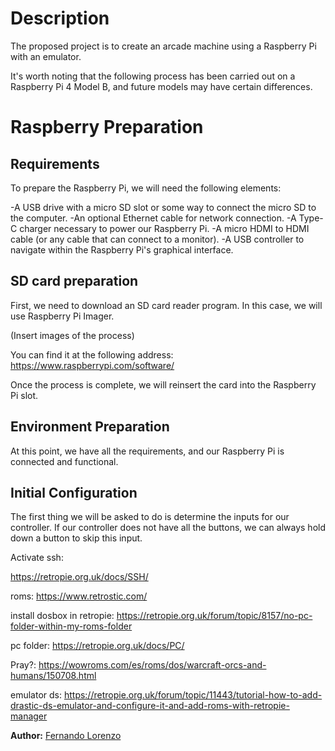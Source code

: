 # Description
The proposed project is to create an arcade machine using a Raspberry Pi with an emulator.

It's worth noting that the following process has been carried out on a Raspberry Pi 4 Model B, and future models may have certain differences.

# Raspberry Preparation
## Requirements
To prepare the Raspberry Pi, we will need the following elements:

  -A USB drive with a micro SD slot or some way to connect the micro SD to the computer.
  -An optional Ethernet cable for network connection.
  -A Type-C charger necessary to power our Raspberry Pi.
  -A micro HDMI to HDMI cable (or any cable that can connect to a monitor).
  -A USB controller to navigate within the Raspberry Pi's graphical interface.

## SD card preparation
First, we need to download an SD card reader program. In this case, we will use Raspberry Pi Imager.

(Insert images of the process)

You can find it at the following address:
https://www.raspberrypi.com/software/

Once the process is complete, we will reinsert the card into the Raspberry Pi slot.

## Environment Preparation

At this point, we have all the requirements, and our Raspberry Pi is connected and functional.

## Initial Configuration

The first thing we will be asked to do is determine the inputs for our controller. If our controller does not have all the buttons, we can always hold down a button to skip this input.



Activate ssh:

https://retropie.org.uk/docs/SSH/

roms:
https://www.retrostic.com/

install dosbox in retropie:
https://retropie.org.uk/forum/topic/8157/no-pc-folder-within-my-roms-folder

pc folder:
https://retropie.org.uk/docs/PC/

Pray?:
https://wowroms.com/es/roms/dos/warcraft-orcs-and-humans/150708.html

emulator ds:
https://retropie.org.uk/forum/topic/11443/tutorial-how-to-add-drastic-ds-emulator-and-configure-it-and-add-roms-with-retropie-manager

**Author:** [Fernando Lorenzo](https://github.com/Fernandolv123)
